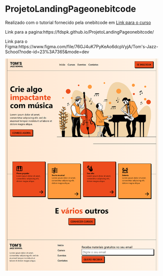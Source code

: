 # ProjetoLandingPageonebitcode
<p>Realizado com o tutorial fornecido pela onebitcode em <a href="https://pro.onebitcode.com/projetoaulas?fbclid=PAAaYs9cboP1FkkA_jGLsNww0UNHHRxoMRgWo3yEVOy_TdMxZ2-R9T3_vdRGg_aem_AfHzy4Vh-JF1U69mqly4wGqorY5Ow3uxyNyqi22cHHtsDO6DSYPlPR684aIJLj88EjXCzmzYJsPFaMU1G4UVx9dd">Link para o curso</a></p>

<p>Link para a pagina:https://fdspk.github.io/ProjetoLandingPageonebitcode/</p>

<p>Link para o Figma:https://www.figma.com/file/76GJ4uK7PyKeAo6dcpVyjA/Tom's-Jazz-School?node-id=23%3A7365&mode=dev</p>

<p><img src="https://github.com/fdspk/ProjetoLandingPageonebitcode/blob/main/TomsJazzSchool.png"></p>
